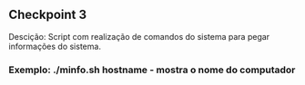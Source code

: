## Checkpoint 3
Descição: Script com realização de comandos do sistema para pegar informações do sistema.

### Exemplo: ./minfo.sh hostname - mostra o nome do computador
